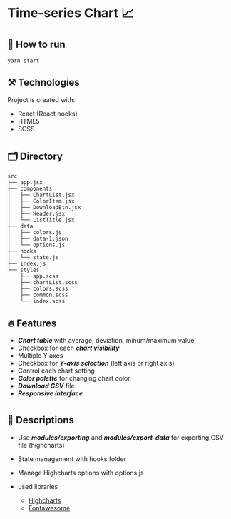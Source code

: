 # Time-series Chart 📈

## 🏁 How to run

    yarn start

## ⚒️ Technologies

Project is created with:

- React (React hooks)
- HTML5
- SCSS

#

## 🗂 Directory

    src
    ├── app.jsx
    ├── components
    │   ├── ChartList.jsx
    │   ├── ColorItem.jsx
    │   ├── DownloadBtn.jsx
    │   ├── Header.jsx
    │   └── ListTitle.jsx
    ├── data
    │   ├── colors.js
    │   ├── data-1.json
    │   └── options.js
    ├── hooks
    │   └── state.js
    ├── index.js
    └── styles
        ├── app.scss
        ├── chartList.scss
        ├── colors.scss
        ├── common.scss
        └── index.scss

## 🔥 Features

- **_Chart table_** with average, deviation, minum/maximum value
- Checkbox for each **_chart visibility_**
- Multiple Y axes
- Checkbox for **_Y-axis selection_** (left axis or right axis)
- Control each chart setting
- **_Color palette_** for changing chart color
- **_Download CSV_** file
- **_Responsive interface_**

#

## 📑 Descriptions

- Use **_modules/exporting_** and **_modules/export-data_** for exporting CSV file (highcharts)
- State management with hooks folder
- Manage Highcharts options with options.js

- used libraries
  - [Highcharts](https://www.highcharts.com/)
  - [Fontawesome](https://fontawesome.com/)
